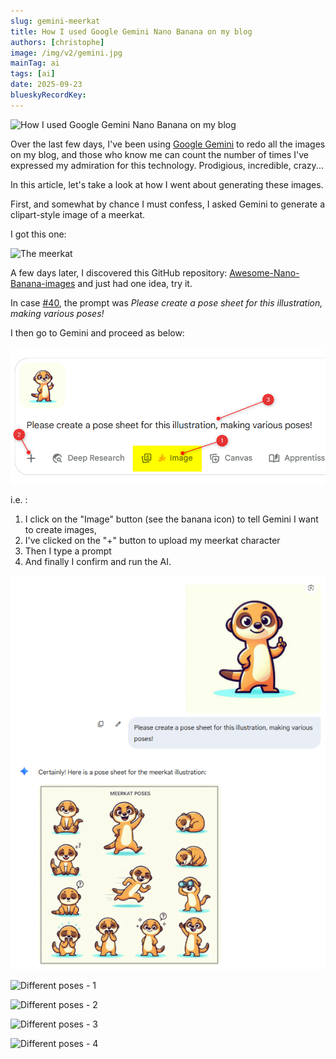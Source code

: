 ```yaml
---
slug: gemini-meerkat
title: How I used Google Gemini Nano Banana on my blog
authors: [christophe]
image: /img/v2/gemini.jpg
mainTag: ai
tags: [ai]
date: 2025-09-23
blueskyRecordKey:
---
```

<!-- cspell:ignore clipart-->

![How I used Google Gemini Nano Banana on my blog](/img/v2/gemini.jpg)

Over the last few days, I've been using [Google Gemini](https://gemini.google.com/app) to redo all the images on my blog, and those who know me can count the number of times I've expressed my admiration for this technology. Prodigious, incredible, crazy...

In this article, let's take a look at how I went about generating these images.

<!-- truncate -->

First, and somewhat by chance I must confess, I asked Gemini to generate a clipart-style image of a meerkat.

I got this one:

![The meerkat](/img/meerkat/surricate.jpg)

A few days later, I discovered this GitHub repository: [Awesome-Nano-Banana-images](https://github.com/PicoTrex/Awesome-Nano-Banana-images/blob/main/README_en.md) and just had one idea, try it.

In case [#40](https://github.com/PicoTrex/Awesome-Nano-Banana-images/blob/main/README_en.md#case-40-multiple-character-poses-generationby-tapehead_lab), the prompt was *Please create a pose sheet for this illustration, making various poses!*

I then go to Gemini and proceed as below:

![Various poses](./images/different_positions.png)

i.e. :

1. I click on the "Image" button (see the banana icon) to tell Gemini I want to create images,
2. I've clicked on the "+" button to upload my meerkat character
3. Then I type a prompt
4. And finally I confirm and run the AI.

![Various poses - Result](./images/different_positions_result.png)

![Different poses - 1](/img/meerkat/surricate_positions_1.jpg)

![Different poses - 2](/img/meerkat/surricate_positions_2.jpg)

![Different poses - 3](/img/meerkat/surricate_positions_3.jpg)

![Different poses - 4](/img/meerkat/surricate_positions_4.jpg)
